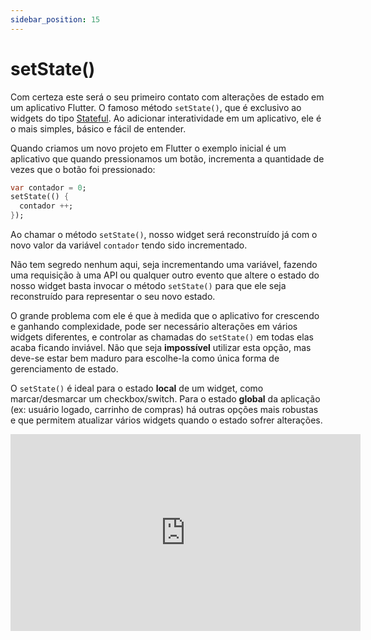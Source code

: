 ```yaml
---
sidebar_position: 15
---
```


# setState()

Com certeza este será o seu primeiro contato com alterações de estado em um aplicativo Flutter. O famoso método `setState()`, que é exclusivo ao widgets do tipo [Stateful](https://api.flutter.dev/flutter/widgets/StatefulWidget-class.html). Ao adicionar interatividade em um aplicativo, ele é o mais simples, básico e fácil de entender.

Quando criamos um novo projeto em Flutter o exemplo inicial é um aplicativo que quando pressionamos um botão, incrementa a quantidade de vezes que o botão foi pressionado:

```dart
var contador = 0;
setState(() {
  contador ++;
});
```

Ao chamar o método `setState()`, nosso widget será reconstruído já com o novo valor da variável `contador` tendo sido incrementado.

Não tem segredo nenhum aqui, seja incrementando uma variável, fazendo uma requisição à uma API ou qualquer outro evento que altere o estado do nosso widget basta invocar o método `setState()` para que ele seja reconstruído para representar o seu novo estado.

O grande problema com ele é que à medida que o aplicativo for crescendo e ganhando complexidade, pode ser necessário alterações em vários widgets diferentes, e controlar as chamadas do `setState()` em todas elas acaba ficando inviável. Não que seja **impossível** utilizar esta opção, mas deve-se estar bem maduro para escolhe-la como única forma de gerenciamento de estado.

O `setState()` é ideal para o estado **local** de um widget, como marcar/desmarcar um checkbox/switch. Para o estado **global** da aplicação \(ex: usuário logado, carrinho de compras\) há outras opções mais robustas e que permitem atualizar vários widgets quando o estado sofrer alterações.


<div class="video-container">
<iframe width="560" height="315" src="https://www.youtube.com/embed/GMrvZsmgW34" title="YouTube video player" frameborder="0" allow="accelerometer; autoplay; clipboard-write; encrypted-media; gyroscope; picture-in-picture; web-share" allowfullscreen></iframe>
</div>
